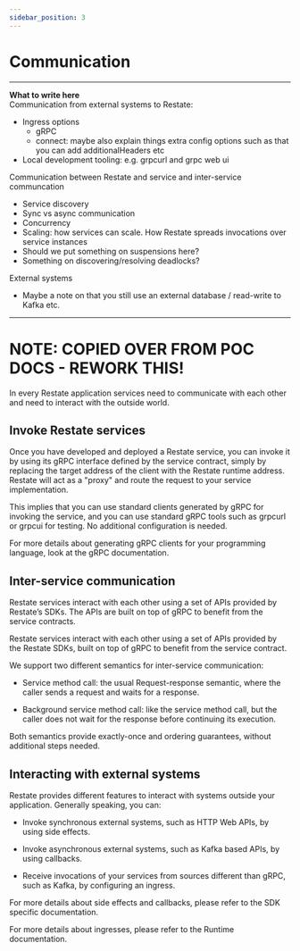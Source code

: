```yaml
---
sidebar_position: 3
---
```


# Communication

-------------------------
**What to write here**  
Communication from external systems to Restate:
- Ingress options
    - gRPC 
    - connect: maybe also explain things extra config options such as that you can add additionalHeaders etc
- Local development tooling: e.g. grpcurl and grpc web ui

Communication between Restate and service and inter-service communcation
- Service discovery
- Sync vs async communication
- Concurrency 
- Scaling: how services can scale. How Restate spreads invocations over service instances
- Should we put something on suspensions here?
- Something on discovering/resolving deadlocks?

External systems
- Maybe a note on that you still use an external database / read-write to Kafka etc.
-------------------------

# NOTE: COPIED OVER FROM POC DOCS - REWORK THIS!

In every Restate application services need to communicate with each other and need to interact with the outside world.

## Invoke Restate services
Once you have developed and deployed a Restate service, you can invoke it by using its gRPC interface defined by the service contract, simply by replacing the target address of the client with the Restate runtime address. Restate will act as a "proxy" and route the request to your service implementation.

This implies that you can use standard clients generated by gRPC for invoking the service, and you can use standard gRPC tools such as grpcurl or grpcui for testing. No additional configuration is needed.

For more details about generating gRPC clients for your programming language, look at the gRPC documentation.

## Inter-service communication
Restate services interact with each other using a set of APIs provided by Restate’s SDKs. The APIs are built on top of gRPC to benefit from the service contracts.

Restate services interact with each other using a set of APIs provided by the Restate SDKs, built on top of gRPC to benefit from the service contract.

We support two different semantics for inter-service communication:

- Service method call: the usual Request-response semantic, where the caller sends a request and waits for a response.

- Background service method call: like the service method call, but the caller does not wait for the response before continuing its execution.

Both semantics provide exactly-once and ordering guarantees, without additional steps needed.

## Interacting with external systems
Restate provides different features to interact with systems outside your application. Generally speaking, you can:

- Invoke synchronous external systems, such as HTTP Web APIs, by using side effects.

- Invoke asynchronous external systems, such as Kafka based APIs, by using callbacks.

- Receive invocations of your services from sources different than gRPC, such as Kafka, by configuring an ingress.

For more details about side effects and callbacks, please refer to the SDK specific documentation.

For more details about ingresses, please refer to the Runtime documentation.